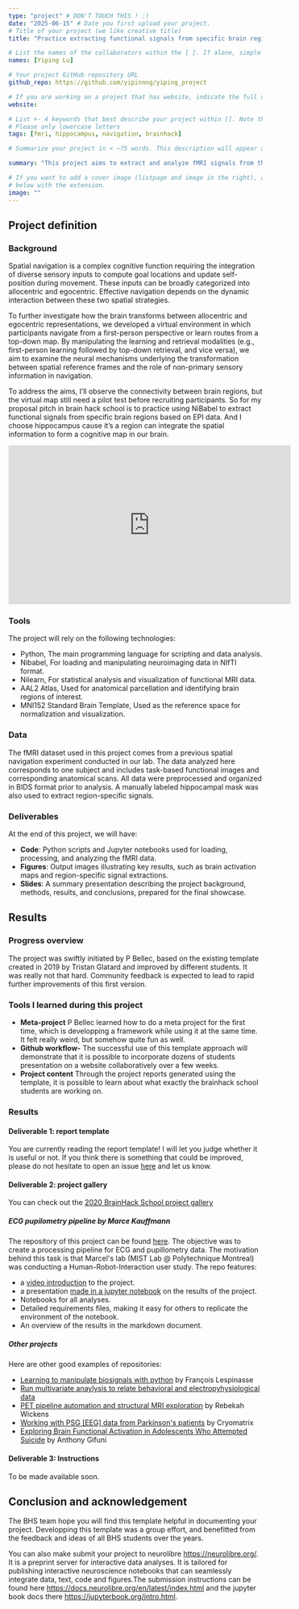 ```yaml
---
type: "project" # DON'T TOUCH THIS ! :)
date: "2025-06-15" # Date you first upload your project.
# Title of your project (we like creative title)
title: "Practice extracting functional signals from specific brain region"

# List the names of the collaborators within the [ ]. If alone, simple put your name within []
names: [Yiping Lu]

# Your project GitHub repository URL
github_repo: https://github.com/yipinnng/yiping_project

# If you are working on a project that has website, indicate the full url including "https://" below or leave it empty.
website:

# List +- 4 keywords that best describe your project within []. Note that the project summary also involves a number of key words. Those are listed on top of the [github repository](https://github.com/PSY6983-2021/project_template), click `manage topics`.
# Please only lowercase letters
tags: [fmri, hippocampus, navigation, brainhack]

# Summarize your project in < ~75 words. This description will appear at the top of your page and on the list page with other projects..

summary: "This project aims to extract and analyze fMRI signals from the hippocampus during spatial navigation, using a reproducible workflow based on open tools and data formats."

# If you want to add a cover image (listpage and image in the right), add it to your directory and indicate the name
# below with the extension.
image: ""
---
```

<!-- This is an html comment and this won't appear in the rendered page. You are now editing the "content" area, the core of your description. Everything that you can do in markdown is allowed below. We added a couple of comments to guide your through documenting your progress. -->

## Project definition

### Background

Spatial navigation is a complex cognitive function requiring the integration of diverse sensory inputs to compute goal locations and update self-position during movement. These inputs can be broadly categorized into allocentric and egocentric. Effective navigation depends on the dynamic interaction between these two spatial strategies.

To further investigate how the brain transforms between allocentric and egocentric representations, we developed a virtual environment in which participants navigate from a first-person perspective or learn routes from a top-down map. By manipulating the learning and retrieval modalities (e.g., first-person learning followed by top-down retrieval, and vice versa), we aim to examine the neural mechanisms underlying the transformation between spatial reference frames and the role of non-primary sensory information in navigation.

To address the aims, I’ll observe the connectivity between brain regions, but the virtual map still need a pilot test before recruiting participants. So for my proposal pitch in brain hack school is to practice using NiBabel to extract functional signals from specific brain regions based on EPI data. And I choose hippocampus cause it’s a region can integrate the spatial information to form a cognitive map in our brain.

<iframe width="560" height="315" src="https://www.youtube.com/embed/PTYs_JFKsHI" frameborder="0" allow="accelerometer; autoplay; encrypted-media; gyroscope; picture-in-picture" allowfullscreen></iframe>

### Tools

The project will rely on the following technologies:
 * Python, The main programming language for scripting and data analysis.
 * Nibabel, For loading and manipulating neuroimaging data in NIfTI format.
 * Nilearn, For statistical analysis and visualization of functional MRI data.
 * AAL2 Atlas, Used for anatomical parcellation and identifying brain regions of interest.
 * MNI152 Standard Brain Template, Used as the reference space for normalization and visualization.

### Data

The fMRI dataset used in this project comes from a previous spatial navigation experiment conducted in our lab. The data analyzed here corresponds to one subject and includes task-based functional images and corresponding anatomical scans. All data were preprocessed and organized in BIDS format prior to analysis. A manually labeled hippocampal mask was also used to extract region-specific signals.

### Deliverables

At the end of this project, we will have:
 - **Code**: Python scripts and Jupyter notebooks used for loading, processing, and analyzing the fMRI data.
 - **Figures**: Output images illustrating key results, such as brain activation maps and region-specific signal extractions.
 - **Slides**: A summary presentation describing the project background, methods, results, and conclusions, prepared for the final showcase.

## Results

### Progress overview

The project was swiftly initiated by P Bellec, based on the existing template created in 2019 by Tristan Glatard and improved by different students. It was really not that hard. Community feedback is expected to lead to rapid further improvements of this first version.

### Tools I learned during this project

 * **Meta-project** P Bellec learned how to do a meta project for the first time, which is developping a framework while using it at the same time. It felt really weird, but somehow quite fun as well.
 * **Github workflow-** The successful use of this template approach will demonstrate that it is possible to incorporate dozens of students presentation on a website collaboratively over a few weeks.
 * **Project content** Through the project reports generated using the template, it is possible to learn about what exactly the brainhack school students are working on.

### Results

#### Deliverable 1: report template

You are currently reading the report template! I will let you judge whether it is useful or not. If you think there is something that could be improved, please do not hesitate to open an issue [here](https://github.com/PSY6983-2021/project_template/issues/) and let us know.

#### Deliverable 2: project gallery

You can check out the [2020 BrainHack School project gallery](https://psy6983.brainhackmtl.org/project/)

##### ECG pupilometry pipeline by Marce Kauffmann

The repository of this project can be found [here](https://github.com/mtl-brainhack-school-2019/ecg_pupillometry_pipeline_kaufmann). The objective was to create a processing pipeline for ECG and pupillometry data. The motivation behind this task is that Marcel's lab (MIST Lab @ Polytechnique Montreal) was conducting a Human-Robot-Interaction user study. The repo features:
 * a [video introduction](http://www.youtube.com/watch/8ZVCNeX42_A) to the project.
 * a presentation [made in a jupyter notebook](https://github.com/mtl-brainhack-school-2019/ecg_pupillometry_pipeline_kaufmann/blob/master/BrainHackPresentation.ipynb) on the results of the project.
 * Notebooks for all analyses.
 * Detailed requirements files, making it easy for others to replicate the environment of the notebook.
 * An overview of the results in the markdown document.

##### Other projects
Here are other good examples of repositories:
- [Learning to manipulate biosignals with python](https://github.com/mtl-brainhack-school-2019/franclespinas-biosignals) by François Lespinasse
- [Run multivariate anaylysis to relate behavioral and electropyhysiological data](https://github.com/mtl-brainhack-school-2019/PLS_PV_Behaviour)
- [PET pipeline automation and structural MRI exploration](https://github.com/mtl-brainhack-school-2019/rwickens-sMRI-PET) by Rebekah Wickens
- [Working with PSG [EEG] data from Parkinson's patients](https://github.com/mtl-brainhack-school-2019/Soraya-sleep-data-in-PD-patients) by Cryomatrix
- [Exploring Brain Functional Activation in Adolescents Who Attempted Suicide](https://github.com/mtl-brainhack-school-2019/Anthony-Gifuni-repo) by Anthony Gifuni

#### Deliverable 3: Instructions

 To be made available soon.

## Conclusion and acknowledgement

The BHS team hope you will find this template helpful in documenting your project. Developping this template was a group effort, and benefitted from the feedback and ideas of all BHS students over the years.

You can also make submit your project to neurolibre https://neurolibre.org/. It is a preprint server for interactive data analyses. It is tailored for publishing interactive neuroscience notebooks that can seamlessly integrate data, text, code and figures.The submission instructions can be found here https://docs.neurolibre.org/en/latest/index.html and the jupyter book docs there https://jupyterbook.org/intro.html.